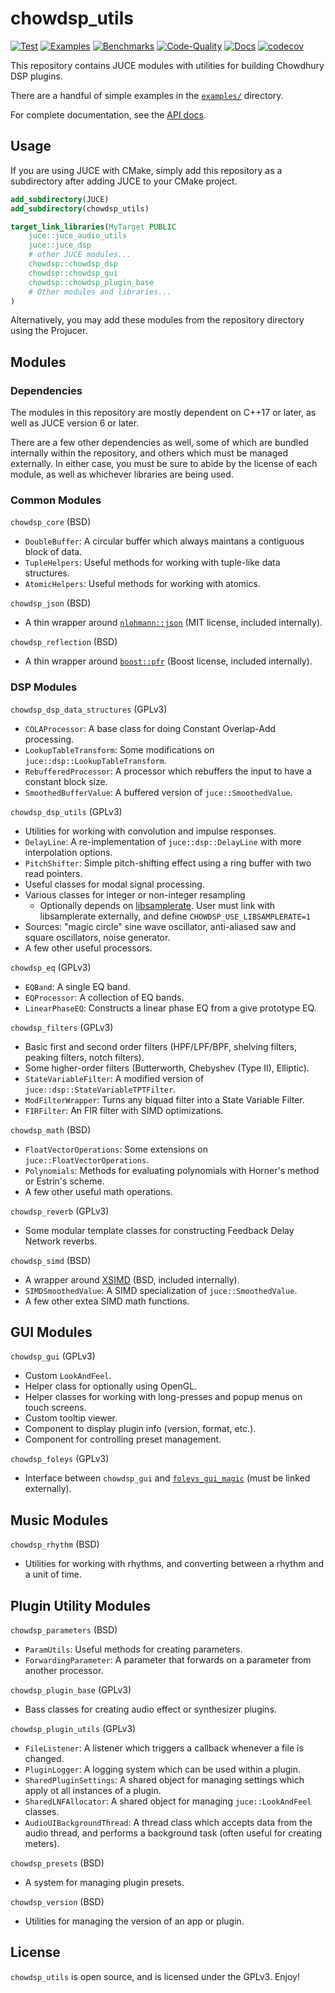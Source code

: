 # chowdsp_utils

[![Test](https://github.com/Chowdhury-DSP/chowdsp_utils/actions/workflows/run-tests.yml/badge.svg)](https://github.com/Chowdhury-DSP/chowdsp_utils/actions/workflows/run-tests.yml)
[![Examples](https://github.com/Chowdhury-DSP/chowdsp_utils/actions/workflows/examples.yml/badge.svg)](https://github.com/Chowdhury-DSP/chowdsp_utils/actions/workflows/examples.yml)
[![Benchmarks](https://github.com/Chowdhury-DSP/chowdsp_utils/actions/workflows/bench.yml/badge.svg)](https://github.com/Chowdhury-DSP/chowdsp_utils/actions/workflows/bench.yml)
[![Code-Quality](https://github.com/Chowdhury-DSP/chowdsp_utils/actions/workflows/code-quality.yml/badge.svg)](https://github.com/Chowdhury-DSP/chowdsp_utils/actions/workflows/code-quality.yml)
[![Docs](https://github.com/Chowdhury-DSP/chowdsp_utils/actions/workflows/docs.yml/badge.svg)](https://ccrma.stanford.edu/~jatin/chowdsp/chowdsp_utils)
[![codecov](https://codecov.io/gh/Chowdhury-DSP/chowdsp_utils/branch/master/graph/badge.svg?token=84B35MB5QS)](https://codecov.io/gh/Chowdhury-DSP/chowdsp_utils)

This repository contains JUCE modules with utilities for building Chowdhury DSP plugins.

There are a handful of simple examples in the [`examples/`](https://github.com/Chowdhury-DSP/chowdsp_utils/tree/master/examples) directory.

For complete documentation, see the [API docs](https://ccrma.stanford.edu/~jatin/chowdsp/chowdsp_utils).

## Usage

If you are using JUCE with CMake, simply add this repository as a subdirectory after adding JUCE to your CMake project.

```cmake
add_subdirectory(JUCE)
add_subdirectory(chowdsp_utils)

target_link_libraries(MyTarget PUBLIC
    juce::juce_audio_utils
    juce::juce_dsp
    # other JUCE modules...
    chowdsp::chowdsp_dsp
    chowdsp::chowdsp_gui
    chowdsp::chowdsp_plugin_base
    # Other modules and libraries...
)
```

Alternatively, you may add these modules from the repository directory using the Projucer.

## Modules

### Dependencies

The modules in this repository are mostly dependent on C++17 or later, as well as JUCE version 6 or later.

There are a few other dependencies as well, some of which are bundled internally within
the repository, and others which must be managed externally. In either case, you must be
sure to abide by the license of each module, as well as whichever libraries are being used.

### Common Modules

`chowdsp_core` (BSD)
- `DoubleBuffer`: A circular buffer which always maintans a contiguous block of data.
- `TupleHelpers`: Useful methods for working with tuple-like data structures.
- `AtomicHelpers`: Useful methods for working with atomics.

`chowdsp_json` (BSD)
- A thin wrapper around [`nlohmann::json`](https://github.com/nlohmann/json) (MIT license, included internally).

`chowdsp_reflection` (BSD)
- A thin wrapper around [`boost::pfr`](https://github.com/boostorg/pfr) (Boost license, included internally).

### DSP Modules

`chowdsp_dsp_data_structures` (GPLv3)
- `COLAProcessor`: A base class for doing Constant Overlap-Add processing.
- `LookupTableTransform`: Some modifications on `juce::dsp::LookupTableTransform`.
- `RebufferedProcessor`: A processor which rebuffers the input to have a constant block size.
- `SmoothedBufferValue`: A buffered version of `juce::SmoothedValue`.

`chowdsp_dsp_utils` (GPLv3)
- Utilities for working with convolution and impulse responses.
- `DelayLine`: A re-implementation of `juce::dsp::DelayLine` with more interpolation options.
- `PitchShifter`: Simple pitch-shifting effect using a ring buffer with two read pointers.
- Useful classes for modal signal processing.
- Various classes for integer or non-integer resampling
  - Optionally depends on [libsamplerate](https://github.com/libsndfile/libsamplerate). User must link with libsamplerate externally, and define `CHOWDSP_USE_LIBSAMPLERATE=1`
- Sources: "magic circle" sine wave oscillator, anti-aliased saw and square oscillators, noise generator.
- A few other useful processors.

`chowdsp_eq` (GPLv3)
- `EQBand`: A single EQ band.
- `EQProcessor`: A collection of EQ bands.
- `LinearPhaseEQ`: Constructs a linear phase EQ from a give prototype EQ.

`chowdsp_filters` (GPLv3)
- Basic first and second order filters (HPF/LPF/BPF, shelving filters, peaking filters, notch filters).
- Some higher-order filters (Butterworth, Chebyshev (Type II), Elliptic).
- `StateVariableFilter`: A modified version of `juce::dsp::StateVariableTPTFilter`.
- `ModFilterWrapper`: Turns any biquad filter into a State Variable Filter.
- `FIRFilter`: An FIR filter with SIMD optimizations. 

`chowdsp_math` (BSD)
- `FloatVectorOperations`: Some extensions on `juce::FloatVectorOperations`.
- `Polynomials`: Methods for evaluating polynomials with Horner's method or Estrin's scheme.
- A few other useful math operations.

`chowdsp_reverb` (GPLv3)
- Some modular template classes for constructing Feedback Delay Network reverbs.

`chowdsp_simd` (BSD)
- A wrapper around [XSIMD](https://github.com/xtensor-stack/xsimd) (BSD, included internally).
- `SIMDSmoothedValue`: A SIMD specialization of `juce::SmoothedValue`.
- A few other extea SIMD math functions.

## GUI Modules

`chowdsp_gui` (GPLv3)
- Custom `LookAndFeel`.
- Helper class for optionally using OpenGL.
- Helper classes for working with long-presses and popup menus on touch screens.
- Custom tooltip viewer.
- Component to display plugin info (version, format, etc.).
- Component for controlling preset management.

`chowdsp_foleys` (GPLv3)
- Interface between `chowdsp_gui` and [`foleys_gui_magic`](https://github.com/ffAudio/foleys_gui_magic) (must be linked externally).

## Music Modules

`chowdsp_rhythm` (BSD)
- Utilities for working with rhythms, and converting between a rhythm and a unit of time.

## Plugin Utility Modules

`chowdsp_parameters` (BSD)
- `ParamUtils`: Useful methods for creating parameters.
- `ForwardingParameter`: A parameter that forwards on a parameter from another processor.

`chowdsp_plugin_base` (GPLv3)
- Bass classes for creating audio effect or synthesizer plugins.

`chowdsp_plugin_utils` (GPLv3)
- `FileListener`: A listener which triggers a callback whenever a file is changed.
- `PluginLogger`: A logging system which can be used within a plugin.
- `SharedPluginSettings`: A shared object for managing settings which apply ot all instances of a plugin.
- `SharedLNFAllocator`: A shared object for managing `juce::LookAndFeel` classes.
- `AudioUIBackgroundThread`: A thread class which accepts data from the audio thread, and performs a background task (often useful for creating meters).

`chowdsp_presets` (BSD)
- A system for managing plugin presets.

`chowdsp_version` (BSD)
- Utilities for managing the version of an app or plugin.

## License

`chowdsp_utils` is open source, and is licensed under the GPLv3.
Enjoy!
